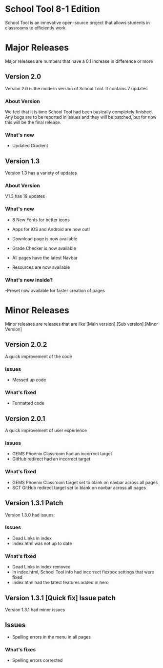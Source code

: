 # School Tool 8-1 Edition
School Tool is an innovative open-source project that allows students in classrooms to efficiently work.

# Major Releases
Major releases are numbers that have a 0.1 increase in difference or more

## Version 2.0
Version 2.0 is the modern version of School Tool. It contains 7 updates

### About Version 
We feel that it is time School Tool had been basically completely finished. Any bugs are to be reported in issues and they will be patched, but for now this will be the final release.

### What's new
- Updated Gradient

## Version 1.3
Version 1.3 has a variety of updates

### About Version
V1.3 has 19 updates

### What's new
- 8 New Fonts for better icons

- Apps for iOS and Android are now out!

- Download page is now available

- Grade Checker is now available

- All pages have the latest Navbar

- Resources are now available


### What's new inside?
-Preset now available for faster creation of pages

# Minor Releases
Minor releases are releases that are like [Main version].[Sub version].[Minor Version]

## Version 2.0.2
A quick improvement of the code

### Issues
- Messed up code

### What's fixed
- Formatted code

## Version 2.0.1
A quick improvement of user experience

### Issues
- GEMS Phoenix Classroom had an incorrect target
- GitHub redirect had an incorrect target

### What's fixed
- GEMS Phoenix Classroom target set to blank on navbar across all pages
- SCT GitHub redirect target set to blank on navbar across all pages

## Version 1.3.1 Patch
Version 1.3.0 had issues:

### Issues
- Dead Links in index
- Index.html was not up to date

### What's fixed
- Dead Links in index removed
- In index.html, School Tool info had incorrect flexbox settings that were fixed
- Index.html had the latest features added in hero

## Version 1.3.1 [Quick fix] Issue patch
Version 1.3.1 had minor issues

## Issues
- Spelling errors in the menu in all pages

### What's fixes
- Spelling errors corrected
